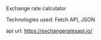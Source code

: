 Exchange rate calculator

Technologies used:
Fetch API, JSON

api url: https://exchangeratesapi.io/
